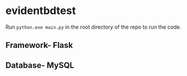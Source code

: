 # evidentbdtest

Run `python.exe main.py` in the root directory of the repo to run the code.

## Framework- Flask
## Database- MySQL
